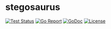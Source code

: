 # stegosaurus

[![Test Status](https://github.com/gavincabbage/stegosaurus/actions/workflows/go.yml/badge.svg)](https://github.com/gavincabbage/stegosaurus/actions)
[![Go Report](https://goreportcard.com/badge/github.com/gavincabbage/stegosaurus)](https://goreportcard.com/report/github.com/gavincabbage/stegosaurus)
[![GoDoc](https://godoc.org/github.com/gavincabbage/stegosaurus?status.svg)](https://godoc.org/github.com/gavincabbage/stegosaurus)
[![License](http://img.shields.io/badge/License-MIT-blue.svg)](https://github.com/gavincabbage/stegosaurus/blob/master/LICENSE)

